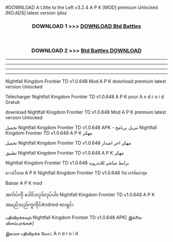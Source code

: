 #DOWNLOAD A Little to the Left v3.2.4 A P K [MOD] premium Unlocked [NO.ADS] latest version ijdoz 



<div align="center">

<h3>DOWNLOAD 1 >>> <a href="https://getmod1.web.app/?judule=Btd Battles">DOWNLOAD Btd Battles</a></h3><br>

<h3>DOWNLOAD 2 >>> <a href="https://getmod1.web.app/?judule=Btd Battles">Btd Battles DOWNLOAD </a></h3>

</div>


----------------------------------------------------------

----------------------------------------------------------

----------------------------------------------------------

----------------------------------------------------------


Nightfall Kingdom Frontier TD v1.0.648 Mod A P K download premium latest version Unlocked

Télécharger  Nightfall Kingdom Frontier TD v1.0.648 A P K pour A n d r o i d Gratuit

download Nightfall Kingdom Frontier TD v1.0.648 Mod A P K premium latest version Unlocked

تحميل Nightfall Kingdom Frontier TD v1.0.648 APK - تنزيل برنامج Nightfall Kingdom Frontier TD v1.0.648 A P K مهكر

تحميل Nightfall Kingdom Frontier TD v1.0.648 مهكر اخر اصدار

تطبيق Nightfall Kingdom Frontier TD v1.0.648 A P K مهكر

Nightfall Kingdom Frontier TD v1.0.648 برابط مباشر للاندرويد

ดาวน์โหลด A P K Nightfall Kingdom Frontier TD v1.0.648 รับเวอร์ชันล่าสุด

Baixar A P K mod

အက်ပ်ကို ဒေါင်းလုဒ်လုပ်ပါ။ Nightfall Kingdom Frontier TD v1.0.648 A P K အမည်သည်ကူကိုင်Andriod ဗားရှင်း

பதிவிறக்கவும் Nightfall Kingdom Frontier TD v1.0.648 APK[ இல்லை விளம்பரங்கள்] 
 
இலவச பதிவிறக்க மோட் A n d r o i d



